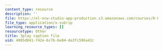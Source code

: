 ```yaml
---
content_type: resource
description: ''
file: https://ol-ocw-studio-app-production.s3.amazonaws.com/courses/8-01sc-classical-mechanics-fall-2016/4085d841742e6c7bbe84da3fc596a42c_TF93gm1_O8M.srt
file_type: application/x-subrip
learning_resource_types: []
resourcetype: Other
title: 3play caption file
uid: 4085d841-742e-6c7b-be84-da3fc596a42c
---
```

